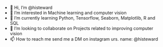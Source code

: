 - 👋 Hi, I’m @histeward
- 👀 I’m interested in Machine learning and computer vision
- 🌱 I’m currently learning Python, Tensorflow, Seaborn, Matplotlib, R and SQL
- 💞️ I’m looking to collaborate on Projects related to improving computer vision
- 📫 How to reach me send me a DM on instagram urs. name: @histeward

<!---
histeward/histeward is a ✨ special ✨ repository because its `README.md` (this file) appears on your GitHub profile.
You can click the Preview link to take a look at your changes.
--->
